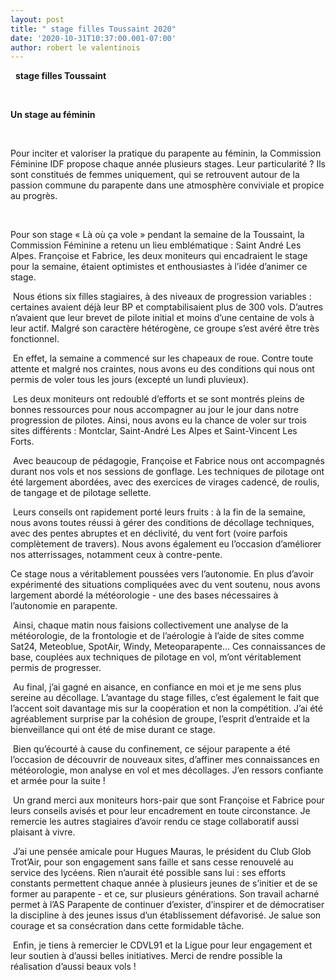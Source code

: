 ```yaml
---
layout: post
title: " stage filles Toussaint 2020"
date: '2020-10-31T10:37:00.001-07:00'
author: robert le valentinois
---
```

&nbsp; **stage filles Toussaint**

&nbsp;

**Un stage au féminin**

&nbsp;

Pour inciter et valoriser la pratique du parapente au féminin, la Commission Féminine IDF propose chaque année plusieurs stages. Leur particularité ? Ils sont constitués de femmes uniquement, qui se retrouvent autour de la passion commune du parapente dans une atmosphère conviviale et propice au progrès.

&nbsp;

Pour son stage « Là où ça vole » pendant la semaine de la Toussaint, la Commission Féminine a retenu un lieu emblématique : Saint André Les Alpes. Françoise et Fabrice, les deux moniteurs qui encadraient le stage pour la semaine, étaient optimistes et enthousiastes à l’idée d’animer ce stage.

&nbsp;Nous étions six filles stagiaires, à des niveaux de progression variables : certaines avaient déjà leur BP et comptabilisaient plus de 300 vols. D’autres n’avaient que leur brevet de pilote initial et moins d’une centaine de vols à leur actif. Malgré son caractère hétérogène, ce groupe s’est avéré être très fonctionnel.

&nbsp;En effet, la semaine a commencé sur les chapeaux de roue. Contre toute attente et malgré nos craintes, nous avons eu des conditions qui nous ont permis de voler tous les jours (excepté un lundi pluvieux).&nbsp;

&nbsp;Les deux moniteurs ont redoublé d’efforts et se sont montrés pleins de bonnes ressources pour nous accompagner au jour le jour dans notre progression de pilotes. Ainsi, nous avons eu la chance de voler sur trois sites différents : Montclar, Saint-André Les Alpes et Saint-Vincent Les Forts.&nbsp;

&nbsp;Avec beaucoup de pédagogie, Françoise et Fabrice nous ont accompagnés durant nos vols et nos sessions de gonflage. Les techniques de pilotage ont été largement abordées, avec des exercices de virages cadencé, de roulis, de tangage et de pilotage sellette.&nbsp;

&nbsp;Leurs conseils ont rapidement porté leurs fruits : à la fin de la semaine, nous avons toutes réussi à gérer des conditions de décollage techniques, avec des pentes abruptes et en déclivité, du vent fort (voire parfois complètement de travers). Nous avons également eu l’occasion d’améliorer nos atterrissages, notamment ceux à contre-pente.

Ce stage nous a véritablement poussées vers l’autonomie. En plus d’avoir expérimenté des situations compliquées avec du vent soutenu, nous avons largement abordé la météorologie - une des bases nécessaires à l’autonomie en parapente.

&nbsp;Ainsi, chaque matin nous faisions collectivement une analyse de la météorologie, de la frontologie et de l’aérologie à l’aide de sites comme Sat24, Meteoblue, SpotAir, Windy, Meteoparapente… Ces connaissances de base, couplées aux techniques de pilotage en vol, m’ont véritablement permis de progresser.&nbsp;

&nbsp;Au final, j’ai gagné en aisance, en confiance en moi et je me sens plus sereine au décollage. L’avantage du stage filles, c’est également le fait que l’accent soit davantage mis sur la coopération et non la compétition. J’ai été agréablement surprise par la cohésion de groupe, l’esprit d’entraide et la bienveillance qui ont été de mise durant ce stage.

&nbsp;Bien qu’écourté à cause du confinement, ce séjour parapente a été l’occasion de découvrir de nouveaux sites, d’affiner mes connaissances en météorologie, mon analyse en vol et mes décollages. J’en ressors confiante et armée pour la suite !&nbsp;

&nbsp;Un grand merci aux moniteurs hors-pair que sont Françoise et Fabrice pour leurs conseils avisés et pour leur encadrement en toute circonstance. Je remercie les autres stagiaires d’avoir rendu ce stage collaboratif aussi plaisant à vivre.

&nbsp;J’ai une pensée amicale pour Hugues Mauras, le président du Club Glob Trot’Air, pour son engagement sans faille et sans cesse renouvelé au service des lycéens. Rien n’aurait été possible sans lui : ses efforts constants permettent chaque année à plusieurs jeunes de s’initier et de se former au parapente - et ce, sur plusieurs générations. Son travail acharné permet à l’AS Parapente de continuer d’exister, d’inspirer et de démocratiser la discipline à des jeunes issus d’un établissement défavorisé. Je salue son courage et sa consécration dans cette formidable tâche.&nbsp;

&nbsp;Enfin, je tiens à remercier le CDVL91 et la Ligue pour leur engagement et leur soutien à d’aussi belles initiatives. Merci de rendre possible la réalisation d’aussi beaux vols !

&nbsp;

